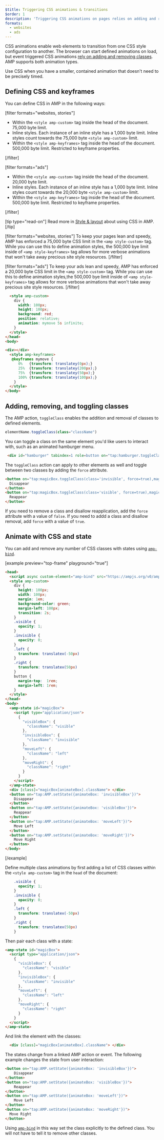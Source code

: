 ```yaml
---
$title: Triggering CSS animations & transitions
$order: 1
description: 'Triggering CSS animations on pages relies on adding and removing classes, done via JavaScript. You can achieve the same behavior on AMP pages by using the toggleClass action ...'
formats:
  - websites
  - ads
---
```


CSS animations enable web elements to transition from one CSS style configuration to another. The browser can start defined animations on load, but event triggered CSS animations [rely on adding and removing classes](https://developer.mozilla.org/en-US/docs/Web/CSS/CSS_Animations/Using_CSS_animations). AMP supports both animation types.

Use CSS when you have a smaller, contained animation that doesn't need to be precisely timed.

## Defining CSS and keyframes

You can define CSS in AMP in the following ways:

[filter formats="websites, stories"]

*   Within the `<style amp-custom>` tag inside the head of the document. 75,000 byte limit.
*   Inline styles. Each instance of an inline style has a 1,000 byte limit. Inline styles count towards the 75,000 byte `<style amp-custom>` limit.
*   Within the `<style amp-keyframes>` tag inside the head of the document. 500,000 byte limit. Restricted to keyframe properties.

[/filter]

[filter formats="ads"]

*   Within the `<style amp-custom>` tag inside the head of the document. 20,000 byte limit.
*   Inline styles. Each instance of an inline style has a 1,000 byte limit. Inline styles count towards the 20,000 byte `<style amp-custom>` limit.
*   Within the `<style amp-keyframes>` tag inside the head of the document. 500,000 byte limit. Restricted to keyframe properties.

[/filter]

[tip type="read-on"]
  Read more in [Style & layout](../style_and_layout/index.md) about using CSS in AMP.
[/tip]

[filter formats="websites, stories"]
To keep your pages lean and speedy, AMP has enforced a 75,000 byte CSS limit in the `<amp style-custom>` tag. While you can use this to define animation styles, the 500,000 bye limit inside of `<amp style-keyframes>` tag allows for more verbose animations that won't take away precious site style resources.
[/filter]

[filter formats="ads"]
To keep your ads lean and speedy, AMP has enforced a 20,000 byte CSS limit in the `<amp style-custom>` tag. While you can use this to define animation styles,the 500,000 bye limit inside of `<amp style-keyframes>` tag allows for more verbose animations that won't take away precious site style resources.
[/filter]

```html
  <style amp-custom>
    div {
      width: 100px;
      height: 100px;
      background: red;
      position: relative;
      animation: mymove 5s infinite;
    }
  </style>
</head>
<body>

<div></div>
  <style amp-keyframes>
   @keyframes mymove {
      0%   {transform: translatey(0px);}
      25%  {transform: translatey(200px);}
      75%  {transform: translatey(50px);}
      100% {transform: translatey(100px);}
    }
  </style>
</body>
```

## Adding, removing, and toggling classes

The AMP action, `toggleClass` enables the addition and removal of classes to defined elements.

```js
elementName.toggleClass(class="className")
```

You can toggle a class on the same element you'd like users to interact with, such as an animated hamburger menu.

```html
 <div id="hamburger" tabindex=1 role=button on="tap:hamburger.toggleClass(class='close')">

```
The `toggleClass` action can apply to other elements as well and toggle between two classes by adding the `force` attribute.

```html
<button on="tap:magicBox.toggleClass(class='invisible', force=true),magicBox.toggleClass(class='visible', force=false)">
  Disappear
</button>
<button on="tap:magicBox.toggleClass(class='visible', force=true),magicBox.toggleClass(class='invisible', force=false)">
  Reappear
</button>
```

If you need to remove a class and disallow reapplication, add the `force` attribute with a value of `false`. If you need to addd a class and disallow removal, add `force` with a value of `true`.

## Animate with CSS and state

You can add and remove any number of CSS classes with states using [`amp-bind`](../../../../documentation/components/reference/amp-bind.md).

[example preview="top-frame" playground="true"]
```html
<head>
  <script async custom-element="amp-bind" src="https://ampjs.org/v0/amp-bind-0.1.js"></script>
  <style amp-custom>
    div {
      height: 100px;
      width: 100px;
      margin: 1em;
      background-color: green;
      margin-left: 100px;
      transition: 2s;
    }
    .visible {
      opacity: 1;
    }
    .invisible {
      opacity: 0;
    }
    .left {
      transform: translatex(-50px)
    }
    .right {
      transform: translatex(50px)
    }
    button {
      margin-top:  1rem;
      margin-left: 1rem;
    }
  </style>
</head>
<body>
  <amp-state id="magicBox">
    <script type="application/json">
      {
        "visibleBox": {
          "className": "visible"
        },
        "invisibleBox": {
          "className": "invisible"
        },
        "moveLeft": {
          "className": "left"
        },
        "moveRight": {
          "className": "right"
        }
      }
    </script>
  </amp-state>
  <div [class]="magicBox[animateBox].className"> </div>
  <button on="tap:AMP.setState({animateBox: 'invisibleBox'})">
    Disappear
  </button>
  <button on="tap:AMP.setState({animateBox: 'visibleBox'})">
    Reappear
  </button>
  <button on="tap:AMP.setState({animateBox: 'moveLeft'})">
    Move Left
  </button>
  <button on="tap:AMP.setState({animateBox: 'moveRight'})">
    Move Right
  </button>
</body>
```
[/example]

Define multiple class animations by first adding a list of CSS classes within the `<style amp-custom>` tag in the `head` of the document:

```css
    .visible {
      opacity: 1;
    }
    .invisible {
      opacity: 0;
    }
    .left {
      transform: translatex(-50px)
    }
    .right {
      transform: translatex(50px)
    }
```

Then pair each class with a state:

```html
<amp-state id="magicBox">
  <script type="application/json">
    {
      "visibleBox": {
        "className": "visible"
      },
      "invisibleBox": {
        "className": "invisible"
      },
      "moveLeft": {
        "className": "left"
      },
      "moveRight": {
        "className": "right"
      }
    }
  </script>
</amp-state>
```
And link the element with the classes:

```html
  <div [class]="magicBox[animateBox].className"> </div>
```

The states change from a linked AMP action or event. The following example changes the state from user interaction:

```html
<button on="tap:AMP.setState({animateBox: 'invisibleBox'})">
    Disappear
</button>
<button on="tap:AMP.setState({animateBox: 'visibleBox'})">
    Reappear
</button>
<button on="tap:AMP.setState({animateBox: 'moveLeft'})">
    Move Left
</button>
<button on="tap:AMP.setState({animateBox: 'moveRight'})">
  Move Right
</button>
```

Using [`amp-bind`](../../../../documentation/components/reference/amp-bind.md) in this way set the class explicitly to the defined class. You will not have to tell it to remove other classes.
